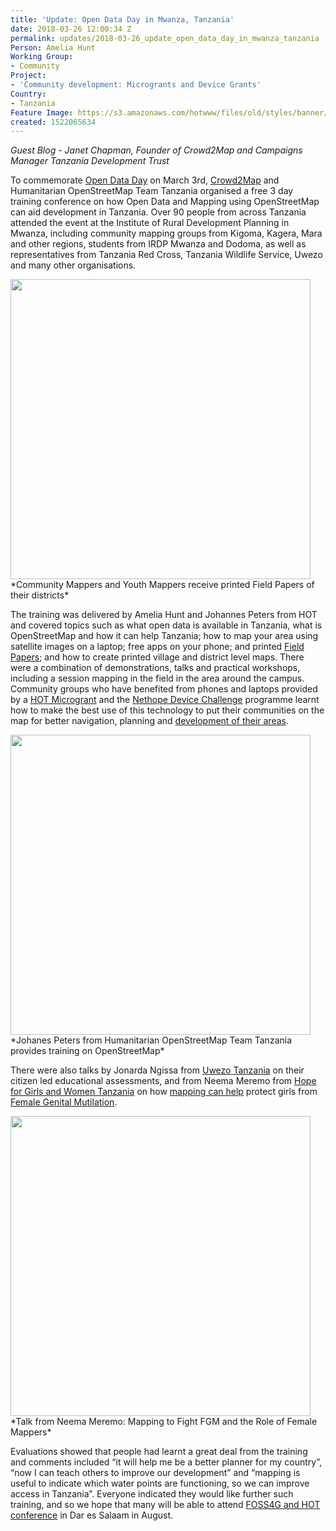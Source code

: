 ```yaml
---
title: 'Update: Open Data Day in Mwanza, Tanzania'
date: 2018-03-26 12:00:34 Z
permalink: updates/2018-03-26_update_open_data_day_in_mwanza_tanzania
Person: Amelia Hunt
Working Group:
- Community
Project:
- 'Community development: Microgrants and Device Grants'
Country:
- Tanzania
Feature Image: https://s3.amazonaws.com/hotwww/files/old/styles/banner/public/mwanzatraining.PNG
created: 1522065634
---
```


*Guest Blog - Janet Chapman, Founder of Crowd2Map and Campaigns Manager Tanzania Development Trust*

To commemorate <a href="https://opendataday.org/">Open Data Day</a> on March 3rd, <a href="https://crowd2map.wordpress.com/">Crowd2Map</a> and Humanitarian OpenStreetMap Team Tanzania organised a free 3 day training conference on how Open Data and Mapping using OpenStreetMap can aid development in Tanzania. Over 90 people from across Tanzania attended the event at the Institute of Rural Development Planning in Mwanza, including community mapping groups from Kigoma, Kagera, Mara and other regions, students from IRDP Mwanza and Dodoma, as well as representatives from Tanzania Red Cross, Tanzania Wildlife Service, Uwezo and many other organisations.

<img class="image-large" src="https://s3.amazonaws.com/hotwww/files/old/styles/large/public/mwanzatraining3.PNG" alt="" style="width:480px;">
<br>*Community Mappers and Youth Mappers receive printed Field Papers of their districts*

The training was delivered by Amelia Hunt and Johannes Peters from HOT and covered topics such as what open data is available in Tanzania, what is OpenStreetMap and how it can help Tanzania; how to map your area using satellite images on a laptop; free apps on your phone; and printed <a href="http://fieldpapers.org/">Field Papers</a>; and how to create printed village and district level maps. There were a combination of demonstrations, talks and practical workshops, including a session mapping in the field in the area around the campus. Community groups who have benefited from phones and laptops provided by a <a href="https://www.hotosm.org/updates/2017-08-02_crowd2map_tanzania_putting_rural_tanzania_on_the_map_with_the_help_of_a_hot">HOT Microgrant</a> and the <a href="https://www.hotosm.org/updates/2018-01-18_nethope_device_challenge_providing_devices_and_training_to_12_osm_communities">Nethope Device Challenge</a> programme learnt how to make the best use of this technology to put their communities on the map for better navigation, planning and <a href="https://www.youtube.com/watch?v=AW3v18ZJYDg&amp;amp=&amp;t=125s&amp;amp=&amp;list=PLiKHjzLbztbpPIRmEYv44CSOJWzxIO40L&amp;amp=&amp;index=17">development of their areas</a>.  

<img class="image-large" src="https://s3.amazonaws.com/hotwww/files/old/styles/large/public/mwanzatraining2.PNG?itok=5asoH62U" alt="" style="width:480px">
<br>*Johanes Peters from Humanitarian OpenStreetMap Team Tanzania provides training on OpenStreetMap*

There were also talks by Jonarda Ngissa from <a href="http://www.uwezo.net/">Uwezo Tanzania</a> on their citizen led educational assessments, and from Neema Meremo from <a href="https://hopeforgirlsandwomen.wordpress.com/">Hope for Girls and Women Tanzania</a> on how <a href="https://www.facebook.com/ajplusenglish/videos/873491619459013/">mapping can help</a> protect girls from <a href="http://forwarduk.org.uk/key-issues/fgm/">Female Genital Mutilation</a>.

<img class="image-large" src="https://s3.amazonaws.com/hotwww/files/old/styles/large/public/IMG_20180302_104553+(2).jpg" alt="" style="width:480px">
<br>*Talk from Neema Meremo: Mapping to Fight FGM and the Role of Female Mappers*

Evaluations showed that people had learnt a great deal from the training and comments included “it will help me be a better planner for my country”, “now I can teach others to improve our development” and “mapping is useful to indicate which water points are functioning, so we can improve access in Tanzania”. Everyone indicated they would like further such training, and so we hope that many will be able to attend <a href="http://2018.foss4g.org/">FOSS4G and HOT conference</a> in Dar es Salaam in August.
